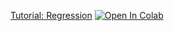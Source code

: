 [Tutorial: Regression](https://github.com/elizabethnewman/dnn101/blob/main/dnn101/regression/DNN101_Regression.ipynb) [![Open In Colab](https://colab.research.google.com/assets/colab-badge.svg)](https://github.com/elizabethnewman/dnn101/blob/main/dnn101/regression/DNN101_Regression.ipynb)
